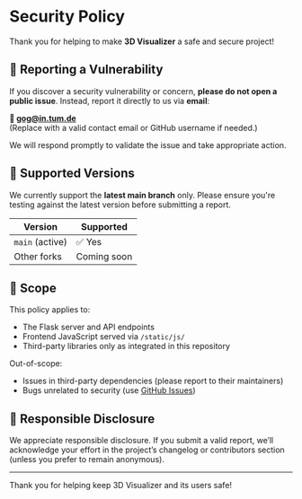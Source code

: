 # Security Policy

Thank you for helping to make **3D Visualizer** a safe and secure project!

## 🔐 Reporting a Vulnerability

If you discover a security vulnerability or concern, **please do not open a public issue**. Instead, report it directly to us via **email**:

**📧 gog@in.tum.de**  
(Replace with a valid contact email or GitHub username if needed.)

We will respond promptly to validate the issue and take appropriate action.

## 📆 Supported Versions

We currently support the **latest main branch** only. Please ensure you're testing against the latest version before submitting a report.

| Version        | Supported |
|----------------|-----------|
| `main` (active) | ✅ Yes     |
| Other forks     | Coming soon |

## 🧪 Scope

This policy applies to:

- The Flask server and API endpoints
- Frontend JavaScript served via `/static/js/`
- Third-party libraries only as integrated in this repository

Out-of-scope:

- Issues in third-party dependencies (please report to their maintainers)
- Bugs unrelated to security (use [GitHub Issues](https://github.com/umurotti/3d-visualizer/issues))

## 🤝 Responsible Disclosure

We appreciate responsible disclosure. If you submit a valid report, we’ll acknowledge your effort in the project’s changelog or contributors section (unless you prefer to remain anonymous).

---

Thank you for helping keep 3D Visualizer and its users safe!

